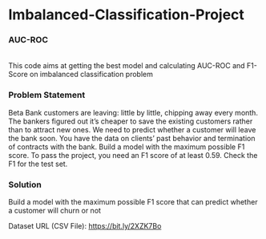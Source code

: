 # Imbalanced-Classification-Project

<h3> AUC-ROC</h3>
<br>
This code aims at getting the best model and calculating AUC-ROC and F1-Score on imbalanced classification problem
<br>
<h3> Problem Statement </h3>
Beta Bank customers are leaving: little by little, chipping away every month. The bankers
figured out it’s cheaper to save the existing customers rather than to attract new ones.
We need to predict whether a customer will leave the bank soon. You have the data on
clients’ past behavior and termination of contracts with the bank.
Build a model with the maximum possible F1 score. To pass the project, you need an F1
score of at least 0.59. Check the F1 for the test set.

<br>
<h3> Solution </h3>
Build a model with the maximum possible F1 score that can predict whether a customer will churn or not

Dataset URL (CSV File): https://bit.ly/2XZK7Bo

